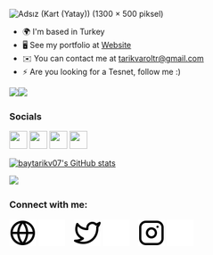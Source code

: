 
![Adsız (Kart (Yatay)) (1300 × 500 piksel)](https://user-images.githubusercontent.com/95782145/199624914-4451cafb-df90-4f8c-9a5c-0495b7a3e86e.png)

<p align="center">

* 🌍  I'm based in Turkey
* 🖥️  See my portfolio at [Website](http://tarikvarol.com.tr)
* ✉️  You can contact me at [tarikvaroltr@gmail.com](mailto:tarikvaroltr@gmail.com)
* ⚡  Are you looking for a Tesnet, follow me :)

<a href="https://www.twitter.com/baytarikv" target="_blank" rel="noreferrer"><img
src="https://img.shields.io/twitter/follow/baytarikv?logo=twitter&style=for-the-badge&color=0891b2&labelColor=1c1917"
/></a><a href="https://www.github.com/baytarikv07" target="_blank" rel="noreferrer"><img
src="https://img.shields.io/github/followers/baytarikv07?logo=github&style=for-the-badge&color=0891b2&labelColor=1c1917" /></a>
 
 

### Socials

<p align="left"> <a href="https://www.github.com/baytarikv07" target="_blank" rel="noreferrer"><img src="https://raw.githubusercontent.com/danielcranney/readme-generator/main/public/icons/socials/github-dark.svg" width="32" height="32" /></a> <a href="http://www.instagram.com/baytarikv_ " target="_blank" rel="noreferrer"><img src="https://raw.githubusercontent.com/danielcranney/readme-generator/main/public/icons/socials/instagram.svg" width="32" height="32" /></a> <a href="https://tarikvarol.com.tr" target="_blank" rel="noreferrer"><img src="https://raw.githubusercontent.com/danielcranney/readme-generator/main/public/icons/socials/rss.svg" width="32" height="32" /></a> <a href="https://www.twitter.com/baytarikv" target="_blank" rel="noreferrer"><img src="https://raw.githubusercontent.com/danielcranney/readme-generator/main/public/icons/socials/twitter.svg" width="32" height="32" /></a></p>


<a href="http://www.github.com/baytarikv07"><img src="https://github-readme-stats.vercel.app/api?username=baytarikv07&show_icons=true&hide=&count_private=true&title_color=ffffff&text_color=ffffff&icon_color=0891b2&bg_color=1c1917&hide_border=true&show_icons=true" alt="baytarikv07's GitHub stats" /></a>

<a href="http://www.github.com/baytarikv07"><img src="https://github-readme-streak-stats.herokuapp.com/?user=baytarikv07&stroke=ffffff&background=1c1917&ring=ffffff&fire=ffffff&currStreakNum=ffffff&currStreakLabel=ffffff&sideNums=ffffff&sideLabels=ffffff&dates=ffffff&hide_border=true" /></a>


### Connect with me:

[![website](./img/globe-light.svg)](https://tarikvarol.com.tr#gh-light-mode-only)
[![website](./img/globe-dark.svg)](https://tarikvarol.com.tr#gh-dark-mode-only)
&nbsp;&nbsp;
[![website](./img/twitter-light.svg)](https://twitter.com/baytarikv#gh-light-mode-only)
[![website](./img/twitter-dark.svg)](https://twitter.com/baytarikv#gh-dark-mode-only)
&nbsp;&nbsp;
[![website](./img/instagram-light.svg)](https://instagram.com/baytarikv_#gh-light-mode-only)
[![website](./img/instagram-dark.svg)](https://instagram.com/baytarikv_#gh-dark-mode-only)
